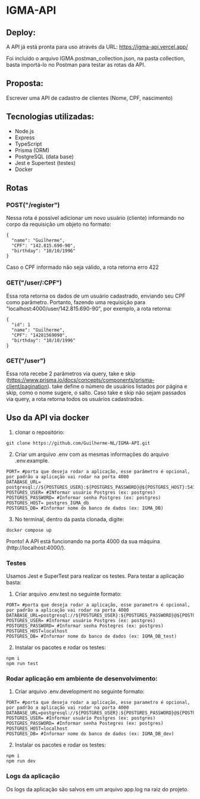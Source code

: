 # IGMA-API

## Deploy:

A API já está pronta para uso através da URL: https://igma-api.vercel.app/

Foi incluído o arquivo IGMA.postman_collection.json, na pasta collection, basta importá-lo no Postman para testar as rotas da API.

## Proposta:

Escrever uma API de cadastro de clientes (Nome, CPF, nascimento)

## Tecnologias utilizadas:

- Node.js
- Express
- TypeScript
- Prisma (ORM)
- PostgreSQL (data base)
- Jest e Supertest (testes)
- Docker

## Rotas

### POST("/register")

Nessa rota é possível adicionar um novo usuário (cliente) informando no corpo da requisição um objeto no formato:

```
{
  "name": "Guilherme",
  "CPF": "142.815.690-90",
  "birthday": "10/10/1996"
}
```

Caso o CPF informado não seja válido, a rota retorna erro 422

### GET("/user/:CPF")

Essa rota retorna os dados de um usuário cadastrado, enviando seu CPF como parâmetro. Portanto, fazendo uma requisição para "localhost:4000/user/142.815.690-90", por exemplo, a rota retorna:

```
{
  "id": 1
  "name": "Guilherme",
  "CPF": "14281569090",
  "birthday": "10/10/1996"
}
```

### GET("/user")

Essa rota recebe 2 parâmetros via query, take e skip (https://www.prisma.io/docs/concepts/components/prisma-client/pagination). take define o número de usuários listados por página e skip, como o nome sugere, o salto. Caso take e skip não sejam passados via query, a rota retorna todos os usuários cadastrados.

## Uso da API via docker

1. clonar o repositório:

```
git clone https://github.com/Guilherme-NL/IGMA-API.git
```

2. Criar um arquivo .env com as mesmas informações do arquivo .env.example.

```
PORT= #porta que deseja rodar a aplicação, esse parâmetro é opcional, por padrão a aplicação vai rodar na porta 4000
DATABASE_URL= postgresql://${POSTGRES_USER}:${POSTGRES_PASSWORD}@${POSTGRES_HOST}:5432/${POSTGRES_DATABASE}
POSTGRES_USER= #INformar usuário Postgres (ex: postgres)
POSTGRES_PASSWORD= #Informar senha Postgres (ex: postgres)
POSTGRES_HOST= postgres_IGMA_db
POSTGRES_DB= #Informar nome do banco de dados (ex: IGMA_DB)
```

3. No terminal, dentro da pasta clonada, digite:

```
docker compose up
```

Pronto! A API está funcionando na porta 4000 da sua máquina (http://localhost:4000/).

### Testes

Usamos Jest e SuperTest para realizar os testes. Para testar a aplicação basta:

1. Criar arquivo .env.test no seguinte formato:

```
PORT= #porta que deseja rodar a aplicação, esse parametro é opcional, por padrão a aplicação vai rodar na porta 4000
DATABASE_URL=postgresql://${POSTGRES_USER}:${POSTGRES_PASSWORD}@${POSTGRES_HOST}:5432/${POSTGRES_DATABASE}
POSTGRES_USER= #Informar usuário Postgres (ex: postgres)
POSTGRES_PASSWORD= #Informar senha Postegres (ex: postgres)
POSTGRES_HOST=localhost
POSTGRES_DB= #Informar nome do banco de dados (ex: IGMA_DB_test)
```

2. Instalar os pacotes e rodar os testes:

```
npm i
npm run test
```

### Rodar aplicação em ambiente de desenvolvimento:

1. Criar arquivo .env.development no seguinte formato:

```
PORT= #porta que deseja rodar a aplicação, esse parametro é opcional, por padrão a aplicação vai rodar na porta 4000
DATABASE_URL=postgresql://${POSTGRES_USER}:${POSTGRES_PASSWORD}@${POSTGRES_HOST}:5432/${POSTGRES_DATABASE}
POSTGRES_USER= #Informar usuário Postgres (ex: postgres)
POSTGRES_PASSWORD= #Informar senha Postegres (ex: postgres)
POSTGRES_HOST=localhost
POSTGRES_DB= #Informar nome do banco de dados (ex: IGMA_DB_dev)
```

2. Instalar os pacotes e rodar os testes:

```
npm i
npm run dev
```

### Logs da aplicação

Os logs da aplicação são salvos em um arquivo app.log na raiz do projeto.
